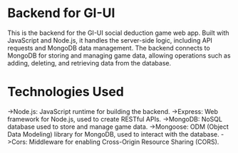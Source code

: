 # Backend for GI-UI

This is the backend for the GI-UI social deduction game web app. Built with JavaScript and Node.js, it handles the server-side logic, including API requests and MongoDB data management. The backend connects to MongoDB for storing and managing game data, allowing operations such as adding, deleting, and retrieving data from the database.

# Technologies Used
->Node.js: JavaScript runtime for building the backend.
->Express: Web framework for Node.js, used to create RESTful APIs.
->MongoDB: NoSQL database used to store and manage game data.
->Mongoose: ODM (Object Data Modeling) library for MongoDB, used to interact with the database.
->Cors: Middleware for enabling Cross-Origin Resource Sharing (CORS).

